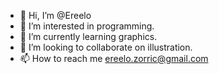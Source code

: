 - 👋 Hi, I’m @Ereelo
- 👀 I’m interested in programming.
- 🌱 I’m currently learning graphics.
- 💞️ I’m looking to collaborate on illustration.
- 📫 How to reach me ereelo.zorric@gmail.com 

<!---
Ereelo/Ereelo is a ✨ special ✨ repository because its `README.md` (this file) appears on your GitHub profile.
You can click the Preview link to take a look at your changes.
--->
